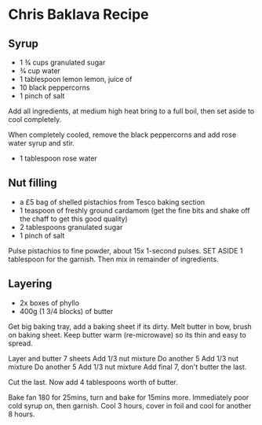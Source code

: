 # Chris Baklava Recipe

## Syrup
- 1 3⁄4 cups granulated sugar
- 3⁄4 cup water
- 1 tablespoon lemon lemon, juice of
- 10 black peppercorns
- 1 pinch of salt

Add all ingredients, at medium high heat bring to a full boil, then set aside to cool completely.

When completely cooled, remove the black peppercorns and add rose water syrup and stir.

- 1 tablespoon rose water

## Nut filling
- a £5 bag of shelled pistachios from Tesco baking section
- 1 teaspoon of freshly ground cardamom (get the fine bits and shake off the chaff to get this good quality)
- 2 tablespoons granulated sugar
- 1 pinch of salt

Pulse pistachios to fine powder, about 15x 1-second pulses.
SET ASIDE 1 tablespoon for the garnish. Then mix in remainder of ingredients.

## Layering
- 2x boxes of phyllo
- 400g (1 3/4 blocks) of butter

Get big baking tray, add a baking sheet if its dirty. Melt butter in bow, brush on baking sheet.
Keep butter warm (re-microwave) so its thin and easy to spread.

Layer and butter 7 sheets
Add 1/3 nut mixture
Do another 5
Add 1/3 nut mixture
Do another 5
Add 1/3 nut mixture
Add final 7, don't butter the last.

Cut the last.
Now add 4 tablespoons worth of butter.

Bake fan 180 for 25mins, turn and bake for 15mins more.
Immediately poor cold syrup on, then garnish.
Cool 3 hours, cover in foil and cool for another 8 hours.
